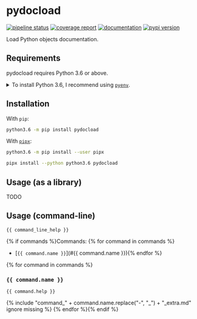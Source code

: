 <!--
IMPORTANT:
  This file is generated from the template at 'scripts/templates/README.md'.
  Please update the template instead of this file.
-->

# pydocload
[![pipeline status](https://gitlab.com/pawamoy/pydocload/badges/master/pipeline.svg)](https://gitlab.com/pawamoy/pydocload/pipelines)
[![coverage report](https://gitlab.com/pawamoy/pydocload/badges/master/coverage.svg)](https://gitlab.com/pawamoy/pydocload/commits/master)
[![documentation](https://img.shields.io/readthedocs/pydocload.svg?style=flat)](https://pydocload.readthedocs.io/en/latest/index.html)
[![pypi version](https://img.shields.io/pypi/v/pydocload.svg)](https://pypi.org/project/pydocload/)

Load Python objects documentation.

## Requirements
pydocload requires Python 3.6 or above.

<details>
<summary>To install Python 3.6, I recommend using <a href="https://github.com/pyenv/pyenv"><code>pyenv</code></a>.</summary>

```bash
# install pyenv
git clone https://github.com/pyenv/pyenv ~/.pyenv

# setup pyenv (you should also put these three lines in .bashrc or similar)
export PATH="${HOME}/.pyenv/bin:${PATH}"
export PYENV_ROOT="${HOME}/.pyenv"
eval "$(pyenv init -)"

# install Python 3.6
pyenv install 3.6.8

# make it available globally
pyenv global system 3.6.8
```
</details>

## Installation
With `pip`:
```bash
python3.6 -m pip install pydocload
```

With [`pipx`](https://github.com/cs01/pipx):
```bash
python3.6 -m pip install --user pipx

pipx install --python python3.6 pydocload
```

## Usage (as a library)
TODO

## Usage (command-line)
```
{{ command_line_help }}
```

{% if commands %}Commands:
{% for command in commands %}
- [`{{ command.name }}`](#{{ command.name }}){% endfor %}

{% for command in commands %}
### `{{ command.name }}`
```
{{ command.help }}
```

{% include "command_" + command.name.replace("-", "_") + "_extra.md" ignore missing %}
{% endfor %}{% endif %}
